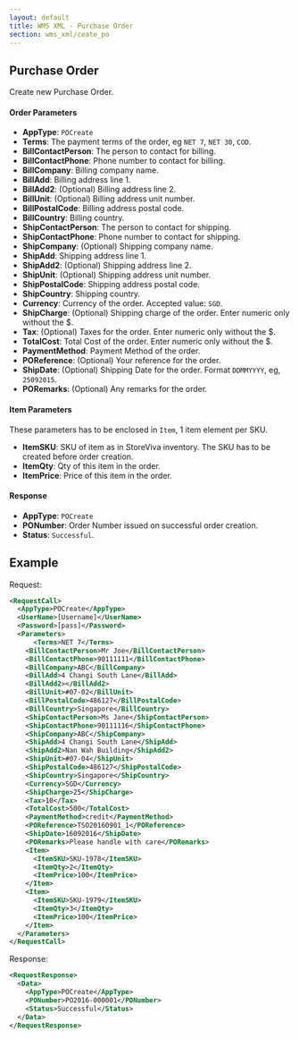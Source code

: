 ```yaml
---
layout: default
title: WMS XML - Purchase Order
section: wms_xml/ceate_po
---
```


## Purchase Order

Create new Purchase Order.

#### Order Parameters
- **AppType**: ```POCreate```
- **Terms**: The payment terms of the order, eg ```NET 7```, ```NET 30```, ```COD```.
- **BillContactPerson**: The person to contact for billing.
- **BillContactPhone**: Phone number to contact for billing.
- **BillCompany**: Billing company name.
- **BillAdd**: Billing address line 1.
- **BillAdd2**: (Optional) Billing address line 2.
- **BillUnit**:  (Optional) Billing address unit number.
- **BillPostalCode**: Billing address postal code.
- **BillCountry**: Billing country.
- **ShipContactPerson**: The person to contact for shipping.
- **ShipContactPhone**: Phone number to contact for shipping.
- **ShipCompany**:  (Optional) Shipping company name.
- **ShipAdd**: Shipping address line 1.
- **ShipAdd2**: (Optional) Shipping address line 2.
- **ShipUnit**:  (Optional) Shipping address unit number.
- **ShipPostalCode**: Shipping address postal code.
- **ShipCountry**: Shipping country.
- **Currency**: Currency of the order. Accepted value: ```SGD```.
- **ShipCharge**: (Optional) Shipping charge of the order. Enter numeric only without the $.
- **Tax**: (Optional) Taxes for the order. Enter numeric only without the $.
- **TotalCost**: Total Cost of the order. Enter numeric only without the $.
- **PaymentMethod**: Payment Method of the order.
- **POReference**: (Optional) Your reference for the order.
- **ShipDate**: (Optional) Shipping Date for the order. Format ```DDMMYYYY```, eg, ```25092015```.
- **PORemarks**: (Optional) Any remarks for the order.

#### Item Parameters

These parameters has to be enclosed in ```Item```, 1 item element per SKU.

- **ItemSKU**: SKU of item as in StoreViva inventory. The SKU has to be created before order creation.
- **ItemQty**: Qty of this item in the order.
- **ItemPrice**: Price of this item in the order.

#### Response
- **AppType**: ```POCreate```
- **PONumber**: Order Number issued on successful order creation.
- **Status**: ```Successful```.

## Example

Request:

```xml
<RequestCall>
  <AppType>POCreate</AppType>
  <UserName>[Username]</UserName>
  <Password>[pass]</Password>
  <Parameters>
	  <Terms>NET 7</Terms>
    <BillContactPerson>Mr Joe</BillContactPerson>
    <BillContactPhone>90111111</BillContactPhone>
    <BillCompany>ABC</BillCompany>
    <BillAdd>4 Changi South Lane</BillAdd>
    <BillAdd2></BillAdd2>
    <BillUnit>#07-02</BillUnit>
    <BillPostalCode>486127</BillPostalCode>
    <BillCountry>Singapore</BillCountry>
    <ShipContactPerson>Ms Jane</ShipContactPerson>
    <ShipContactPhone>90111116</ShipContactPhone>
    <ShipCompany>ABC</ShipCompany>
    <ShipAdd>4 Changi South Lane</ShipAdd>
    <ShipAdd2>Nan Wah Building</ShipAdd2>
    <ShipUnit>#07-04</ShipUnit>
    <ShipPostalCode>486127</ShipPostalCode>
    <ShipCountry>Singapore</ShipCountry>
    <Currency>SGD</Currency>
    <ShipCharge>25</ShipCharge>
    <Tax>10</Tax>
    <TotalCost>500</TotalCost>
    <PaymentMethod>credit</PaymentMethod>
    <POReference>TSO20160901_1</POReference>
    <ShipDate>16092016</ShipDate>
    <PORemarks>Please handle with care</PORemarks>
    <Item>
      <ItemSKU>SKU-1978</ItemSKU>
      <ItemQty>2</ItemQty>
      <ItemPrice>100</ItemPrice>
    </Item>
    <Item>
      <ItemSKU>SKU-1979</ItemSKU>
      <ItemQty>3</ItemQty>
      <ItemPrice>100</ItemPrice>
    </Item>
  </Parameters>
</RequestCall>
```

Response:

```xml
<RequestResponse>
  <Data>
   	<AppType>POCreate</AppType>
   	<PONumber>PO2016-000001</PONumber>
   	<Status>Successful</Status>
  </Data>
</RequestResponse>
```
